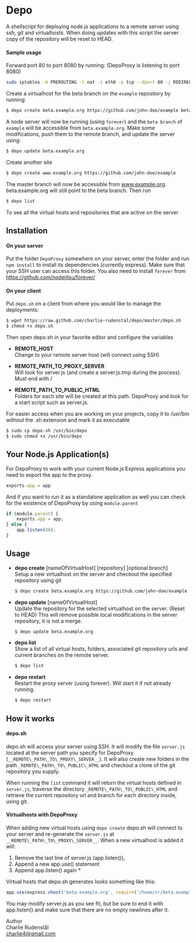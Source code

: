 Depo
====
A shellscript for deploying node.js applications to a remote server using ssh, git and virtualhosts. When doing updates with this script the server copy of the repository will be reset to HEAD.

#### Sample usage

Forward port 80 to port 8080 by running: (DepoProxy is listening to port 8080)
```bash
sudo iptables -A PREROUTING -t nat -i eth0 -p tcp --dport 80 -j REDIRECT --to-port 8080
```

Create a virtualhost for the beta branch on the ``example`` repository by running:
```bash
$ depo create beta.example.org https://github.com/john-doe/example beta    
```
A node server will now be running (using ``forever``) and the ``beta branch`` of ``example`` will be accessible from ``beta.example.org``. Make some modifications, push them to the remote branch, and update the server using:

```bash
$ depo update beta.example.org    
```

Create another site

```bash
$ depo create www.example.org https://github.com/john-doe/example
```

The master branch will now be accessible from www.example.org. beta.example.org will still point to the beta branch. Then run

```bash
$ depo list
```

To see all the virtual hosts and repositories that are active on the server

Installation
------------
#### On your server
Put the folder ``DepoProxy`` somewhere on your server, enter the folder and run ``npm install`` to install its dependencies (currently express). Make sure that your SSH user can access this folder. You also need to install ``forever`` from https://github.com/nodejitsu/forever/

#### On your client
Put `depo.sh` on a client from where you would like to manage the deployments:

```bash
$ wget https://raw.github.com/charlie-rudenstal/depo/master/depo.sh
$ chmod +x depo.sh
```

Then open depo.sh in your favorite editor and configure the variables
* __REMOTE\_HOST__  
  Change to your remote server host (will connect using SSH)

* __REMOTE\_PATH\_TO\_PROXY\_SERVER__  
  Will look for server.js (and create a server.js.tmp during the process). Must end with /

* __REMOTE\_PATH\_TO\_PUBLIC\_HTML__  
  Folders for each site will be created at this path. DepoProxy and look for a start script such as server.js.

For easier access when you are working on your projects, copy it to /usr/bin without the .sh extension and mark it as executable 

```bash
$ sudo cp depo.sh /usr/bin/depo
$ sudo chmod +x /usr/bin/depo
```

Your Node.js Application(s)
---------------------------
For DepoProxy to work with your current Node.js Express applications
you need to export the app to the proxy. 

```js
exports.app = app
``` 

And if you want to run it as a standalone application as well you can check for the existence of DepoProxy by using ``module.parent``

```js
if (module.parent) {
	exports.app = app;
} else {
	app.listen(80);
}
```

Usage
-----
- __depo create__ [nameOfVirtualHost] [repository] [optional branch]  
  Setup a new virtualhost on the server and checkout the specified repository using git

	```bash
	$ depo create beta.example.org https://github.com/john-doe/example beta    
	```

- __depo update__ [nameOfVirtualHost]  
  Update the repository for the selected virtualhost on the server. (Reset to HEAD) 
  This will remove possible local modifications in the server repository, it is not a merge.

	```bash
	$ depo update beta.example.org
	```

- __depo list__  
  Show a list of all virtual hosts, folders, associated git repository urls and current branches on the remote server. 

	```bash
	$ depo list
	```

- __depo restart__  
  Restart the proxy server (using forever). Will start it if not already running.
	
	```bash
	$ depo restart
	```

How it works
-----------------------

#### depo.sh

depo.sh will access your server using SSH. It will modify the file ``server.js`` located at
the server path you specify for DepoProxy (``__REMOTE\_PATH\_TO\_PROXY\_SERVER__``). It will also create new folders in the path ``_REMOTE\_PATH\_TO\_PUBLIC\_HTML`` and checkout a clone of the
git repository you supply. 

When running the ``list`` command it will return the virtual hosts defined in ``server.js``, traverse the directory ``_REMOTE\_PATH\_TO\_PUBLIC\_HTML`` and retrieve the current repository url and branch for each directory inside, using git.  

#### Virtualhosts with DepoProxy

When adding new virtual hosts using ``depo create`` depo.sh will connect to your server and re-generate the ``server.js`` at ``__REMOTE\_PATH\_TO\_PROXY\_SERVER__``. When a new virtualhost is added it will: 

 1.  Remove the last line of server.js (app.listen()), 
 2.  Append a new app.use() statement
 3.  Append app.listen() again *

Virtual hosts that depo.sh generates looks something like this:

```js
app.use(express.vhost('beta.example.org', require('/home/cr/beta.example.org').app));
```

You may modify server.js as you see fit, but be sure to end it with app.listen() and make sure that there are no empty newlines after it.
  

Author  
Charlie Rudenstål  
<charlie4@gmail.com>